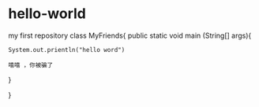 # hello-world
my first repository
class MyFriends{
  public static void main (String[] args){
  
    System.out.prientln("hello word")
    
    嘻嘻 ，你被骗了
  
  }


}

